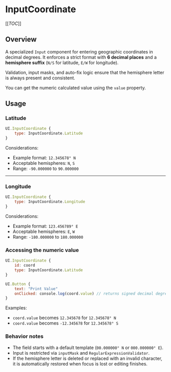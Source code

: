 # InputCoordinate

[[_TOC_]]

## Overview

A specialized `Input` component for entering geographic coordinates in decimal degrees. It enforces a strict format with **6 decimal places** and a **hemisphere suffix** (`N/S` for latitude, `E/W` for longitude).

Validation, input masks, and auto-fix logic ensure that the hemisphere letter is always present and consistent.

You can get the numeric calculated value using the `value` property.

## Usage

### Latitude

```qml
UI.InputCoordinate {
    type: InputCoordinate.Latitude
}
```

Considerations:

- Example format: `12.345678° N`
- Acceptable hemispheres: `N`, `S`
- Range: `-90.000000` to `90.000000`

---

### Longitude

```qml
UI.InputCoordinate {
    type: InputCoordinate.Longitude
}
```

Considerations:

- Example format: `123.456789° E`
- Acceptable hemispheres: `E`, `W`
- Range: `-180.000000` to `180.000000`

### Accessing the numeric value

```qml
UI.InputCoordinate {
    id: coord
    type: InputCoordinate.Latitude
}

UI.Button {
    text: "Print Value"
    onClicked: console.log(coord.value) // returns signed decimal degrees
}
```

Examples:

- `coord.value` becomes `12.345678` for `12.345678° N`
- `coord.value` becomes `-12.345678` for `12.345678° S`

### Behavior notes

- The field starts with a default template (`00.000000° N` or `000.000000° E`).
- Input is restricted via `inputMask` and `RegularExpressionValidator`.
- If the hemisphere letter is deleted or replaced with an invalid character, it is automatically restored when focus is lost or editing finishes.

